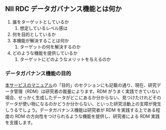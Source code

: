 ## NII RDC データガバナンス機能とは何か

1. 誰をターゲットとしているか
    1. 想定しているレベル感は
1. 何を目的としているか
1. 本機能が解決することは何か
    1. ターゲットの何を解決するのか
1. どのような機能を提供しているか
    1. ターゲットにどのようなメリットを与えるのか

### データガバナンス機能の目的

[本サービスのマニュアル](https://support.rdm.nii.ac.jp/usermanual/58)の「目的」のセクションにも記載の通り、現在、研究データ管理（RDM）は研究者の裁量によります。RDM がうまく実践できていない場合、せっかく生成したデータがどこにあるか分からない、見つけたけれどそのデータが使い物になるのかどうか分からない、といった研究活動上の支障が発生しうるでしょう。データガバナンス機能は研究者が RDM を実践する上である程度の RDM の方向性をつけられるような機能を提供し、研究者による RDM 実践を支援します。